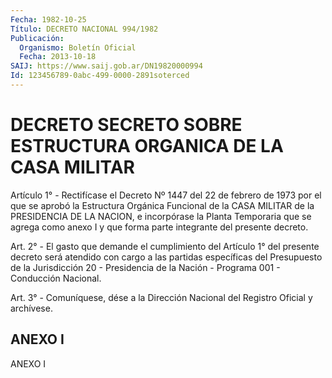 ```yaml
---
Fecha: 1982-10-25
Título: DECRETO NACIONAL 994/1982
Publicación:
  Organismo: Boletín Oficial
  Fecha: 2013-10-18
SAIJ: https://www.saij.gob.ar/DN19820000994
Id: 123456789-0abc-499-0000-2891soterced
---
```

# DECRETO SECRETO SOBRE ESTRUCTURA ORGANICA DE LA CASA MILITAR

<a id="1"></a>
Artículo 1° - Rectifícase el Decreto Nº 1447 del 22 de febrero de 1973 por el que se aprobó la Estructura Orgánica Funcional de la CASA MILITAR de la PRESIDENCIA DE LA NACION, e incorpórase la Planta Temporaria que se agrega como anexo I y que forma parte integrante del presente decreto.

<a id="2"></a>
Art. 2° - El gasto que demande el cumplimiento del Artículo 1° del presente decreto será atendido con cargo a las partidas específicas del Presupuesto de la Jurisdicción 20 - Presidencia de la Nación - Programa 001 - Conducción Nacional.

<a id="3"></a>
Art. 3° - Comuníquese, dése a la Dirección Nacional del Registro Oficial y archívese.

## ANEXO I

ANEXO I